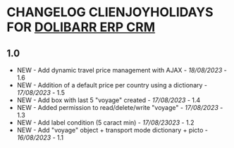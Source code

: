 # CHANGELOG CLIENJOYHOLIDAYS FOR [DOLIBARR ERP CRM](https://www.dolibarr.org)

## 1.0

- NEW - Add dynamic travel price management with AJAX - *18/08/2023* - 1.6
- NEW - Addition of a default price per country using a dictionary - *17/08/2023* - 1.5
- NEW - Add box with last 5 "voyage" created - *17/08/2023* - 1.4
- NEW - Added permission to read/delete/write "voyage" - *17/08/2023* - 1.3
- NEW - Add label condition (5 caract min) - *17/08/23023* - 1.2 
- NEW - Add "voyage" object + transport mode dictionary + picto - *16/08/2023* - 1.1
